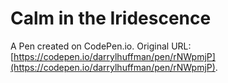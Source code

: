 # Calm in the Iridescence

A Pen created on CodePen.io. Original URL: [https://codepen.io/darrylhuffman/pen/rNWpmjP](https://codepen.io/darrylhuffman/pen/rNWpmjP).


